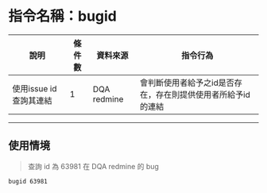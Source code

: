 # 指令名稱：bugid

| 說明 | 條件數 | 資料來源 | 指令行為 |
| -| - | - | - |
| 使用issue id 查詢其連結 | 1 | DQA redmine | 會判斷使用者給予之id是否存在，存在則提供使用者所給予id的連結 |

***
## 使用情境 
>查詢 id 為 63981 在 DQA redmine 的 bug

```
bugid 63981

```




















